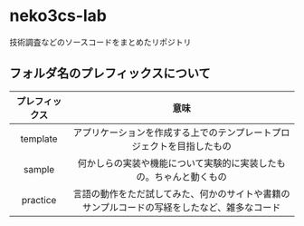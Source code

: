 # neko3cs-lab

技術調査などのソースコードをまとめたリポジトリ

## フォルダ名のプレフィックスについて

|プレフィックス|意味|
|:-:|:-:|
|template|アプリケーションを作成する上でのテンプレートプロジェクトを目指したもの|
|sample|何かしらの実装や機能について実験的に実装したもの。ちゃんと動くもの|
|practice|言語の動作をただ試してみた、何かのサイトや書籍のサンプルコードの写経をしたなど、雑多なコード|
